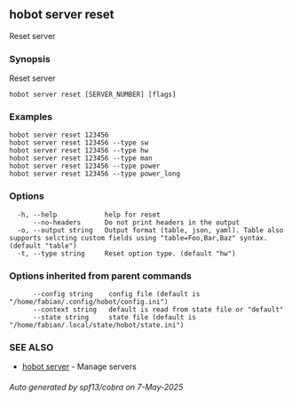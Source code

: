 ## hobot server reset

Reset server

### Synopsis

Reset server

```
hobot server reset [SERVER_NUMBER] [flags]
```

### Examples

```
hobot server reset 123456
hobot server reset 123456 --type sw
hobot server reset 123456 --type hw
hobot server reset 123456 --type man
hobot server reset 123456 --type power
hobot server reset 123456 --type power_long
```

### Options

```
  -h, --help            help for reset
      --no-headers      Do not print headers in the output
  -o, --output string   Output format (table, json, yaml). Table also supports selcting custom fields using "table=Foo,Bar,Baz" syntax. (default "table")
  -t, --type string     Reset option type. (default "hw")
```

### Options inherited from parent commands

```
      --config string    config file (default is "/home/fabian/.config/hobot/config.ini")
      --context string   default is read from state file or "default"
      --state string     state file (default is "/home/fabian/.local/state/hobot/state.ini")
```

### SEE ALSO

* [hobot server](hobot_server.md)	 - Manage servers

###### Auto generated by spf13/cobra on 7-May-2025
